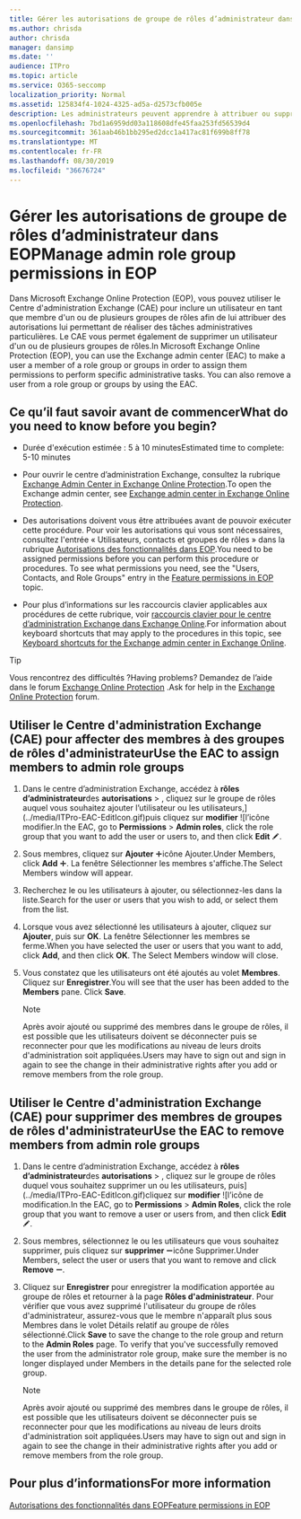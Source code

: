 ```yaml
---
title: Gérer les autorisations de groupe de rôles d’administrateur dans EOP
ms.author: chrisda
author: chrisda
manager: dansimp
ms.date: ''
audience: ITPro
ms.topic: article
ms.service: O365-seccomp
localization_priority: Normal
ms.assetid: 125834f4-1024-4325-ad5a-d2573cfb005e
description: Les administrateurs peuvent apprendre à attribuer ou supprimer des autorisations dans le centre d’administration Exchange dans Exchange Online Protection.
ms.openlocfilehash: 7bd1a6959dd03a118608dfe45faa253fd56539d4
ms.sourcegitcommit: 361aab46b1bb295ed2dcc1a417ac81f699b8ff78
ms.translationtype: MT
ms.contentlocale: fr-FR
ms.lasthandoff: 08/30/2019
ms.locfileid: "36676724"
---
```

# <a name="manage-admin-role-group-permissions-in-eop"></a><span data-ttu-id="6559b-103">Gérer les autorisations de groupe de rôles d’administrateur dans EOP</span><span class="sxs-lookup"><span data-stu-id="6559b-103">Manage admin role group permissions in EOP</span></span>
  
<span data-ttu-id="6559b-p101">Dans Microsoft Exchange Online Protection (EOP), vous pouvez utiliser le Centre d'administration Exchange (CAE) pour inclure un utilisateur en tant que membre d'un ou de plusieurs groupes de rôles afin de lui attribuer des autorisations lui permettant de réaliser des tâches administratives particulières. Le CAE vous permet également de supprimer un utilisateur d'un ou de plusieurs groupes de rôles.</span><span class="sxs-lookup"><span data-stu-id="6559b-p101">In Microsoft Exchange Online Protection (EOP), you can use the Exchange admin center (EAC) to make a user a member of a role group or groups in order to assign them permissions to perform specific administrative tasks. You can also remove a user from a role group or groups by using the EAC.</span></span>
  
## <a name="what-do-you-need-to-know-before-you-begin"></a><span data-ttu-id="6559b-106">Ce qu’il faut savoir avant de commencer</span><span class="sxs-lookup"><span data-stu-id="6559b-106">What do you need to know before you begin?</span></span>

- <span data-ttu-id="6559b-107">Durée d'exécution estimée : 5 à 10 minutes</span><span class="sxs-lookup"><span data-stu-id="6559b-107">Estimated time to complete: 5-10 minutes</span></span>

- <span data-ttu-id="6559b-108">Pour ouvrir le centre d’administration Exchange, consultez la rubrique [Exchange Admin Center in Exchange Online Protection](../exchange-admin-center-in-exchange-online-protection-eop.md).</span><span class="sxs-lookup"><span data-stu-id="6559b-108">To open the Exchange admin center, see [Exchange admin center in Exchange Online Protection](../exchange-admin-center-in-exchange-online-protection-eop.md).</span></span>

- <span data-ttu-id="6559b-p102">Des autorisations doivent vous être attribuées avant de pouvoir exécuter cette procédure. Pour voir les autorisations qui vous sont nécessaires, consultez l'entrée « Utilisateurs, contacts et groupes de rôles » dans la rubrique [Autorisations des fonctionnalités dans EOP](feature-permissions-in-eop.md).</span><span class="sxs-lookup"><span data-stu-id="6559b-p102">You need to be assigned permissions before you can perform this procedure or procedures. To see what permissions you need, see the "Users, Contacts, and Role Groups" entry in the [Feature permissions in EOP](feature-permissions-in-eop.md) topic.</span></span>

- <span data-ttu-id="6559b-111">Pour plus d’informations sur les raccourcis clavier applicables aux procédures de cette rubrique, voir [raccourcis clavier pour le centre d’administration Exchange dans Exchange Online](https://docs.microsoft.com/Exchange/accessibility/keyboard-shortcuts-in-admin-center).</span><span class="sxs-lookup"><span data-stu-id="6559b-111">For information about keyboard shortcuts that may apply to the procedures in this topic, see [Keyboard shortcuts for the Exchange admin center in Exchange Online](https://docs.microsoft.com/Exchange/accessibility/keyboard-shortcuts-in-admin-center).</span></span>

> [!TIP]
> <span data-ttu-id="6559b-112">Vous rencontrez des difficultés ?</span><span class="sxs-lookup"><span data-stu-id="6559b-112">Having problems?</span></span> <span data-ttu-id="6559b-113">Demandez de l’aide dans le forum [Exchange Online Protection](https://go.microsoft.com/fwlink/p/?linkId=285351) .</span><span class="sxs-lookup"><span data-stu-id="6559b-113">Ask for help in the [Exchange Online Protection](https://go.microsoft.com/fwlink/p/?linkId=285351) forum.</span></span>
  
## <a name="use-the-eac-to-assign-members-to-admin-role-groups"></a><span data-ttu-id="6559b-114">Utiliser le Centre d'administration Exchange (CAE) pour affecter des membres à des groupes de rôles d'administrateur</span><span class="sxs-lookup"><span data-stu-id="6559b-114">Use the EAC to assign members to admin role groups</span></span>

1. <span data-ttu-id="6559b-115">Dans le centre d’administration Exchange, accédez à **rôles d’administrateur**des **autorisations** \> , cliquez sur le groupe de rôles auquel vous souhaitez ajouter l’utilisateur ou les utilisateurs,](../media/ITPro-EAC-EditIcon.gif)puis cliquez sur **modifier** ![l’icône modifier.</span><span class="sxs-lookup"><span data-stu-id="6559b-115">In the EAC, go to **Permissions** \> **Admin roles**, click the role group that you want to add the user or users to, and then click **Edit** ![Edit icon](../media/ITPro-EAC-EditIcon.gif).</span></span>

2. <span data-ttu-id="6559b-116">Sous membres, cliquez sur **Ajouter** ![une](../media/ITPro-EAC-AddIcon.gif)icône Ajouter.</span><span class="sxs-lookup"><span data-stu-id="6559b-116">Under Members, click **Add** ![Add Icon](../media/ITPro-EAC-AddIcon.gif).</span></span> <span data-ttu-id="6559b-117">La fenêtre Sélectionner les membres s'affiche.</span><span class="sxs-lookup"><span data-stu-id="6559b-117">The Select Members window will appear.</span></span>

3. <span data-ttu-id="6559b-118">Recherchez le ou les utilisateurs à ajouter, ou sélectionnez-les dans la liste.</span><span class="sxs-lookup"><span data-stu-id="6559b-118">Search for the user or users that you wish to add, or select them from the list.</span></span>

4. <span data-ttu-id="6559b-p105">Lorsque vous avez sélectionné les utilisateurs à ajouter, cliquez sur **Ajouter**, puis sur **OK**. La fenêtre Sélectionner les membres se ferme.</span><span class="sxs-lookup"><span data-stu-id="6559b-p105">When you have selected the user or users that you want to add, click **Add**, and then click **OK**. The Select Members window will close.</span></span>

5. <span data-ttu-id="6559b-p106">Vous constatez que les utilisateurs ont été ajoutés au volet **Membres**. Cliquez sur **Enregistrer**.</span><span class="sxs-lookup"><span data-stu-id="6559b-p106">You will see that the user has been added to the **Members** pane. Click **Save**.</span></span>

   > [!NOTE]
   > <span data-ttu-id="6559b-123">Après avoir ajouté ou supprimé des membres dans le groupe de rôles, il est possible que les utilisateurs doivent se déconnecter puis se reconnecter pour que les modifications au niveau de leurs droits d'administration soit appliquées.</span><span class="sxs-lookup"><span data-stu-id="6559b-123">Users may have to sign out and sign in again to see the change in their administrative rights after you add or remove members from the role group.</span></span> 
  
## <a name="use-the-eac-to-remove-members-from-admin-role-groups"></a><span data-ttu-id="6559b-124">Utiliser le Centre d'administration Exchange (CAE) pour supprimer des membres de groupes de rôles d'administrateur</span><span class="sxs-lookup"><span data-stu-id="6559b-124">Use the EAC to remove members from admin role groups</span></span>

1. <span data-ttu-id="6559b-125">Dans le centre d’administration Exchange, accédez à **rôles d’administrateur**des **autorisations** \> , cliquez sur le groupe de rôles duquel vous souhaitez supprimer un ou les utilisateurs, puis](../media/ITPro-EAC-EditIcon.gif)cliquez sur **modifier** ![l’icône de modification.</span><span class="sxs-lookup"><span data-stu-id="6559b-125">In the EAC, go to **Permissions** \> **Admin Roles**, click the role group that you want to remove a user or users from, and then click **Edit** ![Edit icon](../media/ITPro-EAC-EditIcon.gif).</span></span>

2. <span data-ttu-id="6559b-126">Sous membres, sélectionnez le ou les utilisateurs que vous souhaitez supprimer, puis cliquez sur **supprimer** ![l'](../media/ITPro-EAC-RemoveIcon.gif)icône Supprimer.</span><span class="sxs-lookup"><span data-stu-id="6559b-126">Under Members, select the user or users that you want to remove and click **Remove** ![Remove icon](../media/ITPro-EAC-RemoveIcon.gif).</span></span>

3. <span data-ttu-id="6559b-p107">Cliquez sur **Enregistrer** pour enregistrer la modification apportée au groupe de rôles et retourner à la page **Rôles d'administrateur**. Pour vérifier que vous avez supprimé l'utilisateur du groupe de rôles d'administrateur, assurez-vous que le membre n'apparaît plus sous Membres dans le volet Détails relatif au groupe de rôles sélectionné.</span><span class="sxs-lookup"><span data-stu-id="6559b-p107">Click **Save** to save the change to the role group and return to the **Admin Roles** page. To verify that you've successfully removed the user from the administrator role group, make sure the member is no longer displayed under Members in the details pane for the selected role group.</span></span>

   > [!NOTE]
   > <span data-ttu-id="6559b-129">Après avoir ajouté ou supprimé des membres dans le groupe de rôles, il est possible que les utilisateurs doivent se déconnecter puis se reconnecter pour que les modifications au niveau de leurs droits d'administration soit appliquées.</span><span class="sxs-lookup"><span data-stu-id="6559b-129">Users may have to sign out and sign in again to see the change in their administrative rights after you add or remove members from the role group.</span></span>
  
## <a name="for-more-information"></a><span data-ttu-id="6559b-130">Pour plus d’informations</span><span class="sxs-lookup"><span data-stu-id="6559b-130">For more information</span></span>

[<span data-ttu-id="6559b-131">Autorisations des fonctionnalités dans EOP</span><span class="sxs-lookup"><span data-stu-id="6559b-131">Feature permissions in EOP</span></span>](feature-permissions-in-eop.md)
